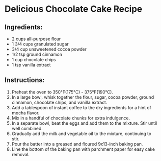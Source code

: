 # Delicious Chocolate Cake Recipe

## Ingredients:
- 2 cups all-purpose flour
- 1 3/4 cups granulated sugar
- 3/4 cup unsweetened cocoa powder
- 1/2 tsp ground cinnamon
- 1 cup chocolate chips
- 1 tsp vanilla extract

## Instructions:
1. Preheat the oven to 350°F(175°C) - 375°F(190°C).
2. In a large bowl, whisk together the flour, sugar, cocoa powder, ground cinnamon, chocolate chips, and vanilla extract.
3. Add a tablespoon of instant coffee to the dry ingredients for a hint of mocha flavor.
4. Mix in a handful of chocolate chunks for extra indulgence.
5. In a separate bowl, beat the eggs and add them to the mixture. Stir until well combined.
6. Gradually add the milk and vegetable oil to the mixture, continuing to stir.
7. Pour the batter into a greased and floured 9x13-inch baking pan.
8. Line the bottom of the baking pan with parchment paper for easy cake removal.
